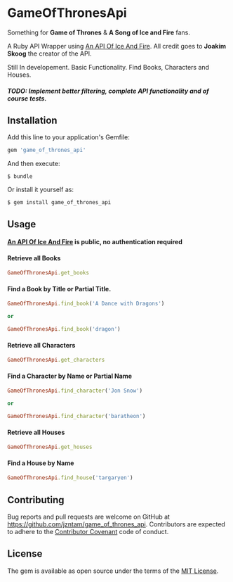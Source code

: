# GameOfThronesApi

Something for **Game of Thrones** & **A Song of Ice and Fire** fans.

A Ruby API Wrapper using [An API Of Ice And Fire](https://anapioficeandfire.com/). All credit goes to **Joakim Skoog** the creator of the API.

Still In developement. Basic Functionality. Find Books, Characters and Houses.

##### TODO: Implement better filtering, complete API functionality and of course tests.

## Installation

Add this line to your application's Gemfile:

```ruby
gem 'game_of_thrones_api'
```

And then execute:

    $ bundle

Or install it yourself as:

    $ gem install game_of_thrones_api

## Usage

#### [An API Of Ice And Fire](https://anapioficeandfire.com/) is public, no authentication required

#### Retrieve all Books
```ruby
GameOfThronesApi.get_books
```

#### Find a Book by Title or Partial Title.
```ruby
GameOfThronesApi.find_book('A Dance with Dragons')

or

GameOfThronesApi.find_book('dragon')
```

#### Retrieve all Characters
```ruby
GameOfThronesApi.get_characters
```

#### Find a Character by Name or Partial Name
```ruby
GameOfThronesApi.find_character('Jon Snow')

or

GameOfThronesApi.find_character('baratheon')
```

#### Retrieve all Houses
```ruby
GameOfThronesApi.get_houses
```

#### Find a House by Name
```ruby
GameOfThronesApi.find_house('targaryen')
```

## Contributing

Bug reports and pull requests are welcome on GitHub at https://github.com/jzntam/game_of_thrones_api. Contributors are expected to adhere to the [Contributor Covenant](http://contributor-covenant.org) code of conduct.


## License

The gem is available as open source under the terms of the [MIT License](http://opensource.org/licenses/MIT).


